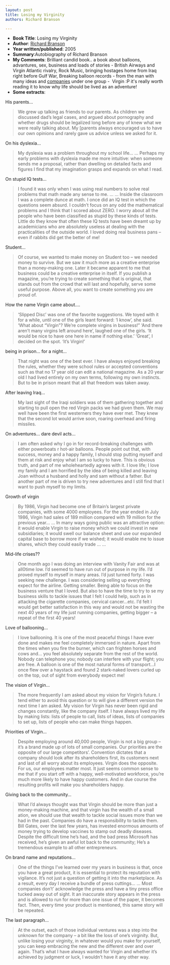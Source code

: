 ```yaml
---
layout: post
title: Losing my Virginity
authors: Richard Branson

---
```


- **Book Title**: Losing my Virginity
- **Author**: [Richard Branson ](http://en.wikipedia.org/wiki/Richard_Branson)
- **Year written/published**: 2005
- **Summary**:Autobiography of Richard Branson
- **My Comments**: Brilliant candid book.. a book about balloons, advantures, sex, business and loads of stories - British Airways and Virgin Atlantic rivalry, Rock Music, bringing hostages home from Iraq right before Gulf War, Breaking balloon records - from the man with many ideas and [companies](http://en.wikipedia.org/wiki/List_of_Richard_Branson%27s_business_ventures) under one group -  Virgin :P it's really worth reading it to know why life should be lived as an adventure!
- **Some extracts**:

His parents…

> We grew up talking as friends to our parents. As children we discussed dad’s legal cases, and argued about pornography and whether drugs should be legalized long before any of knew what we were really talking about. My [parents always encouraged us to have our own opinions and rarely gave us advice unless we asked for it.

On his dyslexia…

> My dyslexia was a problem throughout my school life… … Perhaps my early problems with dyslexia made me more intuitive: when someone sends me a proposal, rather than dwelling on detailed facts and figures I find that my imagination grasps and expands on what I read.

On stupid IQ tests…

> I found it was only when I was using real numbers to solve real problems that math made any sense to me. … … Inside the classroom I was a complete dunce at math. I once did an IQ test in which the questions seem absurd. I couldn’t focus on any odd the mathematical problems and I think that I scored about ZERO. I worry about all the people who have been classified as stupid by these kinds of tests. Little do they know that often these IQ tests have been dreamt up by academicians who are absolutely useless at dealing with the practicalities of the outside world. I loved doing real business pans – even if rabbits did get the better of me!

Student…

> Of course, we wanted to make money on Student too – we needed money to survive. But we saw it much more as a creative enterprise than a money-making one. Later it became apparent to me that business could be a creative enterprise in itself. If you publish a magazine, you’re trying to create something that is original, that stands out from the crowd that will last and hopefully, serve some useful purpose. Above all, you want to create something you are proud of.

How the name Virgin came about….

> ‘Slipped Disc’ was one of the favorite suggestions. We toyed with it for a while, until one of the girls leant forward: ‘I know’, she said. ‘What about “Virgin”? We’re complete virgins in business!” ‘And there aren’t many virgins left around here’, laughed one of the girls. ‘It would be nice to have one here in name if nothing else.’ ‘Great’, I decided on the spot. ‘it’s Virgin!’

being in prison… for a night…

> That night was one of the best ever. I have always enjoyed breaking the rules, whether they were school rules or accepted conventions such as that no 17 year old can edit a national magazine. As a 20 year old I had lived entirely on my own terms, following my own instincts. But to be in prison meant that all that freedom was taken away.

After leaving Iraq…

> My last sight of the Iraqi soldiers was of them gathering together and starting to pull open the red Virgin packs we had given them. We may well have been the first westerners they have ever met. They knew that the second lot would arrive soon, roaring overhead and firing missiles.

On adventures… dare devil acts…

> I am often asked why I go in for record-breaking challenges with either powerboats r hot-air balloons. People point out that, with success, money and a happy family, I should stop putting myself and them at risk and enjoy what I am so lucky to have. This is obvious truth, and part of me wholeheartedly agrees with it. I love life; I love my family and I am horrified by the idea of being killed and leaving Joan without a husband and holly and sam without a father. But another part of me is driven to try new adventures and I still find that I want to push myself to my limits.

Growth of virgin

> By 1986, Virgin had become one of Britain’s largest private companies, with some 4000 employees. For the year ended in July 1986, Virgin had sales of 189 million compared with 19 million for the previous year… … In many ways going public was an attractive option: it would enable Virgin to raise money which we could invest in new subsidiaries; it would swell our balance sheet and use our expanded capital base to borrow more if we wished; it would enable me to issue shares, which they could easily trade … …

Mid-life crises??

> One month ago I was doing an interview with Vanity Fair and was at all0time low. I’d seemed to have run out of purpose in my life. I’d proved myself to myself in many areas. I’d just turned forty. I was seeking new challenge. I was considering selling up everything expect for the airline. Getting smaller. Being able to focus on the business venture that I loved. But also to have the time to try to se my business skills to tackle issues that I felt I could help, such as in attacking the cigarette companies, cervical cancer…etc. I’d felt I would get better satisfaction in this way and would not be wasting the next 40 years of my life just running companies, getting bigger – a repeat of the first 40 years!

Love of ballooning…

> I love ballooning. It is one of the most peaceful things I have ever done and makes me feel completely immersed in nature. Apart from the times when you fire the burner, which can frighten horses and cows and… you feel absolutely separate from the rest of the world. Nobody can telephone you; nobody can interfere with your flight; you are free. A balloon is one of the most natural forms of transport…I once flew over a haystack and found 2 stark-naked lovers curled up on the top, out of sight from everybody expect me!

The vision of Virgin…

> The more frequently I am asked about my vision for Virgin’s future. I tend either to avoid this question or to will give a different version the next time I am asked. My vision for Virgin has never been rigid and changes constantly, like the company itself. I have always lived my life by making lists: lists of people to call, lists of ideas, lists of companies to set up, lists of people who can make things happen.

Priorities of Virgin…

> Despite employing around 40,000 people, Virgin is not a big group – it’s a brand made up of lots of small companies. Our priorities are the opposite of our large competitors’. Convention dictates that a company should look after its shareholders first, its customers next and last of all worry about its employees. Virgin does the opposite. For us, our employees matter most. It just seems common sense to me that if you start off with a happy, well-motivated workforce, you’re much more likely to have happy customers. And in due course the resulting profits will make you shareholders happy.

Giving back to the community…

> What I’d always thought was that Virgin should be more than just a money-making machine, and that virgin has the wealth of a small ation, we should use that wealth to tackle social issues more than we had in the past. Companies do have a responsibility to tackle them. Bill Gates, over the last few years, has invested enormous amounts of money trying to develop vaccines to stamp out deadly diseases. Despite the difficult time he’s had, and the bad press Microsoft has received, he’s given an awful lot back to the community; He’s a tremendous example to all other entrepreneurs.

On brand name and reputations…

> One of the things I’ve learned over my years in business is that, once you have a great product, it is essential to protect its reputation with vigilance. It’s not just a question of getting it into the marketplace. As a result, every day I receive a bundle of press cuttings… … Most companies don’t’ acknowledge the press and have a tiny press office tucked away out of sight. It an inaccurate story appears in the press and is allowed to run for more than one issue of the paper, it becomes fact. Then, every time your product is mentioned, this same story will be repeated.

The last paragraph…

> At the outset, each of those individual ventures was a step into the unknown for the company – a bit like the loss of one’s virginity. But, unlike losing your virginity, in whatever would you make for yourself, you can keep embracing the new and the different over and over again. That’s what I have always wanted for Virgin and whether it’s achieved by judgment or luck, I wouldn’t have it any other way.
